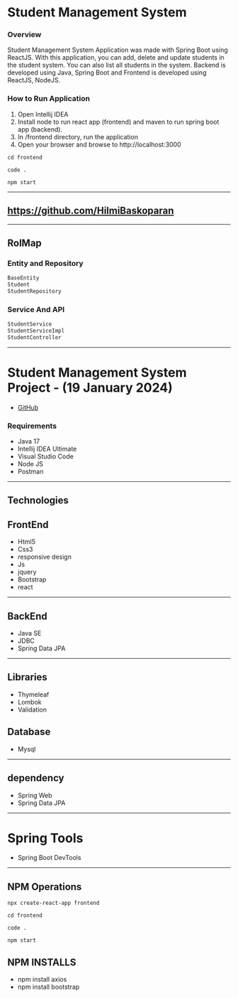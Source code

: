 # Student Management System

### Overview
Student Management System Application was made with Spring Boot using ReactJS. With this application, you can add, delete and update students in the student system. You can also list all students in the system. 
Backend is developed using Java, Spring Boot and Frontend is developed using ReactJS, NodeJS.

### How to Run Application

1. Open Intellij IDEA
2. Install node to run react app (frontend) and maven to run spring boot app (backend).
3. In /frontend directory, run the application
4. Open your browser and browse to http://localhost:3000


`cd frontend`

`code .`

`npm start`



---
https://github.com/HilmiBaskoparan
---


---
## RolMap

### Entity and Repository
```sh
BaseEntity
Student
StudentRepository
```

### Service And API
```sh
StudentService
StudentServiceImpl
StudentController
```


---
#  Student Management System Project - (19 January 2024)
* [GitHub](https://github.com/HilmiBaskoparan/StudentManagementSystem)

### Requirements
- Java 17
- Intellij IDEA Ultimate
- Visual Studio Code
- Node JS
- Postman

---

## Technologies
## FrontEnd
- Html5
- Css3
- responsive design
- Js
- jquery
- Bootstrap
- react


---

## BackEnd
* Java SE
* JDBC
* Spring Data JPA

---

## Libraries
- Thymeleaf
- Lombok
- Validation

## Database
- Mysql

---
## dependency
- Spring Web
- Spring Data JPA

---
# Spring Tools
- Spring Boot DevTools

---

## NPM Operations
`npx create-react-app frontend`

`cd frontend`

`code .`

`npm start`

## NPM INSTALLS
- npm install axios
- npm install bootstrap